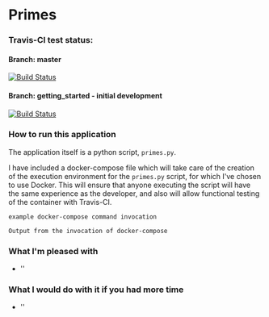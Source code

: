 # Primes

### Travis-CI test status:
#### Branch: master
[![Build Status](https://travis-ci.org/kennethgillen/primes.svg?branch=master)](https://travis-ci.org/kennethgillen/primes)
#### Branch: getting_started - initial development
[![Build Status](https://travis-ci.org/kennethgillen/primes.svg?branch=getting_started)](https://travis-ci.org/kennethgillen/primes)

### How to run this application

The application itself is a python script, `primes.py`.

I have included a docker-compose file which will take care of the creation of the execution environment for the `primes.py` script, for which I've chosen to use Docker. This will ensure that anyone executing the script will have the same experience as the developer, and also will allow functional testing of the container with Travis-CI.

`example docker-compose command invocation`
```
Output from the invocation of docker-compose
```

### What I'm pleased with
- ''

### What I would do with it if you had more time
- ''
